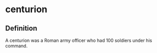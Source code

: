 # centurion

## Definition

A centurion was a Roman army officer who had 100 soldiers under his command.